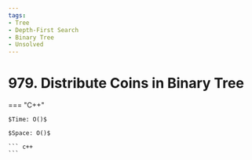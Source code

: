 ```yaml
---
tags:
- Tree
- Depth-First Search
- Binary Tree
- Unsolved
---
```



# 979. Distribute Coins in Binary Tree

=== "C++"

    $Time: O()$

    $Space: O()$

    ``` c++
    ```